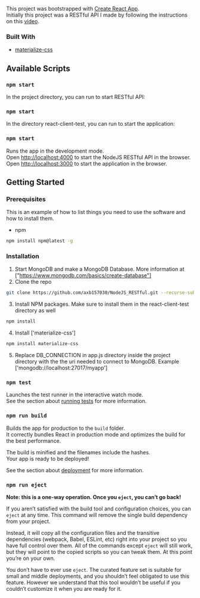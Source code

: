 This project was bootstrapped with [Create React App](https://github.com/facebook/create-react-app).<br />
Initially this project was a RESTful API I made by following the instructions on this [video](https://www.youtube.com/watch?v=vjf774RKrLc).

### Built With

* [materialize-css](https://materializecss.com/)


## Available Scripts

### `npm start` 

In the project directory, you can run to start RESTful API:

### `npm start` 

In the directory react-client-test, you can run to start the application:

### `npm start` 

Runs the app in the development mode.<br />
Open [http://localhost:4000](http://localhost:4000) to start the NodeJS RESTful API in the browser. <br/>
Open [http://localhost:3000](http://localhost:3000) to start the application in the browser.

<!-- GETTING STARTED -->
## Getting Started


### Prerequisites

This is an example of how to list things you need to use the software and how to install them.
* npm
```sh
npm install npm@latest -g
```

### Installation

1. Start MongoDB and make a MongoDB Database. More information at ["https://www.mongodb.com/basics/create-database"]
2. Clone the repo
```sh
git clone https://github.com/axb157030/NodeJS_RESTful.git --recurse-submodules
```
3. Install NPM packages. Make sure to install them in the react-client-test directory as well
```sh
npm install
```
4. Install ['materialize-css']
```sh
npm install materialize-css
```

5. Replace DB_CONNECTION in app.js directory inside the project directory with the the uri needed to connect to MongoDB. Example ['mongodb://localhost:27017/myapp']

### `npm test`

Launches the test runner in the interactive watch mode.<br />
See the section about [running tests](https://facebook.github.io/create-react-app/docs/running-tests) for more information.

### `npm run build`

Builds the app for production to the `build` folder.<br />
It correctly bundles React in production mode and optimizes the build for the best performance.

The build is minified and the filenames include the hashes.<br />
Your app is ready to be deployed!

See the section about [deployment](https://facebook.github.io/create-react-app/docs/deployment) for more information.

### `npm run eject`

**Note: this is a one-way operation. Once you `eject`, you can’t go back!**

If you aren’t satisfied with the build tool and configuration choices, you can `eject` at any time. This command will remove the single build dependency from your project.

Instead, it will copy all the configuration files and the transitive dependencies (webpack, Babel, ESLint, etc) right into your project so you have full control over them. All of the commands except `eject` will still work, but they will point to the copied scripts so you can tweak them. At this point you’re on your own.

You don’t have to ever use `eject`. The curated feature set is suitable for small and middle deployments, and you shouldn’t feel obligated to use this feature. However we understand that this tool wouldn’t be useful if you couldn’t customize it when you are ready for it.
